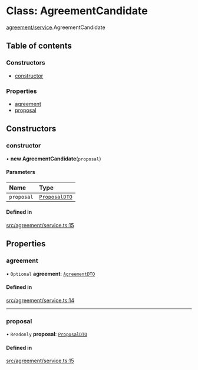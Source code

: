 # Class: AgreementCandidate

[agreement/service](../modules/agreement_service).AgreementCandidate

## Table of contents

### Constructors

- [constructor](agreement_service.AgreementCandidate#constructor)

### Properties

- [agreement](agreement_service.AgreementCandidate#agreement)
- [proposal](agreement_service.AgreementCandidate#proposal)

## Constructors

### constructor

• **new AgreementCandidate**(`proposal`)

#### Parameters

| Name       | Type                                                       |
| :--------- | :--------------------------------------------------------- |
| `proposal` | [`ProposalDTO`](../interfaces/market_proposal.ProposalDTO) |

#### Defined in

[src/agreement/service.ts:15](https://github.com/golemfactory/golem-js/blob/614ea72/src/agreement/service.ts#L15)

## Properties

### agreement

• `Optional` **agreement**: [`AgreementDTO`](../interfaces/agreement_service.AgreementDTO)

#### Defined in

[src/agreement/service.ts:14](https://github.com/golemfactory/golem-js/blob/614ea72/src/agreement/service.ts#L14)

---

### proposal

• `Readonly` **proposal**: [`ProposalDTO`](../interfaces/market_proposal.ProposalDTO)

#### Defined in

[src/agreement/service.ts:15](https://github.com/golemfactory/golem-js/blob/614ea72/src/agreement/service.ts#L15)
